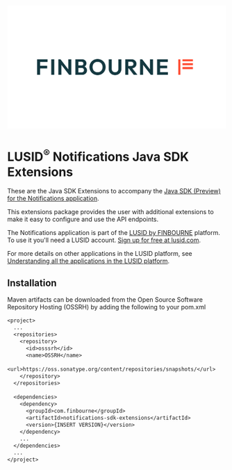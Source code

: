 ![LUSID_by_Finbourne](./resources/Finbourne_Logo_Teal.svg)

# LUSID<sup>®</sup> Notifications Java SDK Extensions

These are the Java SDK Extensions to accompany the [Java SDK (Preview) for the Notifications application](https://github.com/finbourne/notifications-sdk-java-preview).

This extensions package provides the user with additional extensions to make it easy to configure and use the API endpoints. 

The Notifications application is part of the [LUSID by FINBOURNE](https://www.finbourne.com/lusid-technology) platform. To use it you'll need a LUSID account. [Sign up for free at lusid.com](https://www.lusid.com/app/signup).

For more details on other applications in the LUSID platform, see [Understanding all the applications in the LUSID platform](https://support.lusid.com/knowledgebase/article/KA-01787/en-us).

## Installation 

Maven artifacts can be downloaded from the Open Source Software Repository Hosting (OSSRH) by adding the following to your pom.xml

```
<project>
  ...
  <repositories>
    <repository>
      <id>osssrh</id>
      <name>OSSRH</name>
      <url>https://oss.sonatype.org/content/repositories/snapshots/</url>
    </repository>
  </repositories>

  <dependencies>
    <dependency>
      <groupId>com.finbourne</groupId>
      <artifactId>notifications-sdk-extensions</artifactId>
      <version>{INSERT VERSION}</version>
    </dependency>
    ...
  </dependencies>
  ...
</project>
```